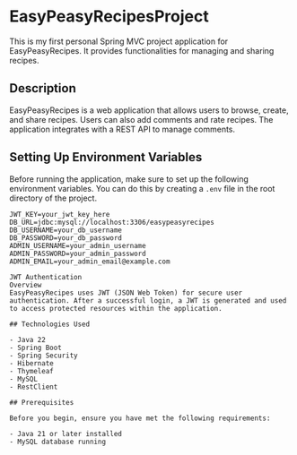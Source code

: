 # EasyPeasyRecipesProject
This is my first personal Spring MVC project application for EasyPeasyRecipes. It provides functionalities for managing and sharing recipes.

## Description

EasyPeasyRecipes is a web application that allows users to browse, create, and share recipes. Users can also add comments and rate recipes. The application integrates with a REST API to manage comments.

## Setting Up Environment Variables

Before running the application, make sure to set up the following environment variables. You can do this by creating a `.env` file in the root directory of the project.

```plaintext
JWT_KEY=your_jwt_key_here
DB_URL=jdbc:mysql://localhost:3306/easypeasyrecipes
DB_USERNAME=your_db_username
DB_PASSWORD=your_db_password
ADMIN_USERNAME=your_admin_username
ADMIN_PASSWORD=your_admin_password
ADMIN_EMAIL=your_admin_email@example.com

JWT Authentication
Overview
EasyPeasyRecipes uses JWT (JSON Web Token) for secure user authentication. After a successful login, a JWT is generated and used to access protected resources within the application.

## Technologies Used

- Java 22
- Spring Boot 
- Spring Security
- Hibernate
- Thymeleaf
- MySQL
- RestClient

## Prerequisites

Before you begin, ensure you have met the following requirements:

- Java 21 or later installed
- MySQL database running


